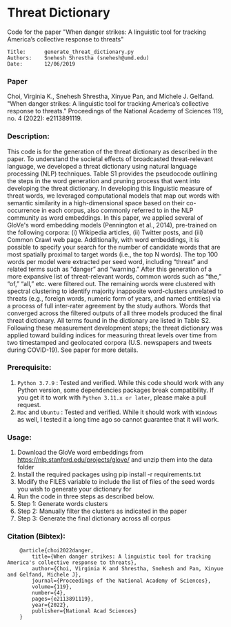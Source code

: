 # Threat Dictionary

Code for the paper "When danger strikes: A linguistic tool for tracking America’s collective response to threats"

```
Title:      generate_threat_dictionary.py
Authors:    Snehesh Shrestha (snehesh@umd.edu)
Date:       12/06/2019
``` 


### Paper
Choi, Virginia K., Snehesh Shrestha, Xinyue Pan, and Michele J. Gelfand. "When danger strikes: A linguistic tool for tracking America’s collective response to threats." Proceedings of the National Academy of Sciences 119, no. 4 (2022): e2113891119.

    
### Description:

This code is for the generation of the threat dictionary as described in the paper. To understand the societal effects of broadcasted threat-relevant language, we developed a threat dictionary using natural language processing (NLP) techniques. Table S1 provides the pseudocode outlining the steps in the word generation and pruning process that went into developing the threat dictionary. In developing this linguistic measure of threat words, we leveraged computational models that map out words with semantic similarity in a high-dimensional space based on their co-occurrence in each corpus, also commonly referred to in the NLP community as word embeddings. In this paper, we applied several of GloVe's word embedding models (Pennington et al., 2014), pre-trained on the following corpora: (i) Wikipedia articles, (ii) Twitter posts, and (iii) Common Crawl web page. Additionally, with word embeddings, it is possible to specify your search for the number of candidate words that are most spatially proximal to target words (i.e., the top N words). The top 100 words per model were extracted per seed word, including “threat” and related terms such as “danger” and “warning.” After this generation of a more expansive list of threat-relevant words, common words such as “the,” “of,” “all,” etc. were filtered out. The remaining words were clustered with spectral clustering to identify majority inapposite word-clusters unrelated to threats (e.g., foreign words, numeric form of years, and named entities) via a process of full inter-rater agreement by the study authors. Words that converged across the filtered outputs of all three models produced the final threat dictionary. All terms found in the dictionary are listed in Table S2. Following these measurement development steps; the threat dictionary was applied toward building indices for measuring threat levels over time from two timestamped and geolocated corpora (U.S. newspapers and tweets during COVID-19). See paper for more details.

### Prerequisite:

1. `Python 3.7.9` : Tested and verified. While this code should work with any Python version, some dependencies packages break compatibility. If you get it to work with `Python 3.11.x or later`, please make a pull request.
2. `Mac` and `Ubuntu` : Tested and verified. While it should work with `Windows` as well, I tested it a long time ago so cannot guarantee that it will work.


### Usage:

1. Download the GloVe word embeddings from https://nlp.stanford.edu/projects/glove/ and unzip them into the data folder
2. Install the required packages using pip install -r requirements.txt
3. Modify the FILES variable to include the list of files of the seed words you wish to generate your dictionary for
4. Run the code in three steps as described below.
5. Step 1: Generate words clusters
6. Step 2: Manually filter the clusters as indicated in the paper
7. Step 3: Generate the final dictionary across all corpus


### Citation (Bibtex):
```
    @article{choi2022danger,
        title={When danger strikes: A linguistic tool for tracking America's collective response to threats},
        author={Choi, Virginia K and Shrestha, Snehesh and Pan, Xinyue and Gelfand, Michele J},
        journal={Proceedings of the National Academy of Sciences},
        volume={119},
        number={4},
        pages={e2113891119},
        year={2022},
        publisher={National Acad Sciences}
    }
```
